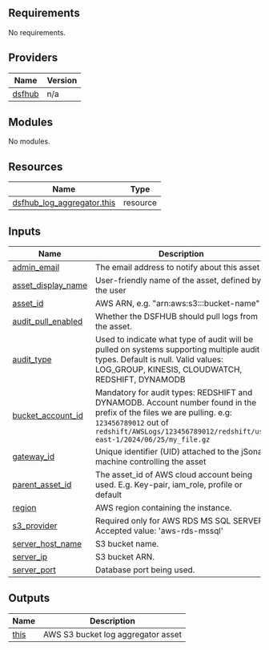 <!-- BEGIN_TF_DOCS -->
## Requirements

No requirements.

## Providers

| Name | Version |
|------|---------|
| <a name="provider_dsfhub"></a> [dsfhub](#provider\_dsfhub) | n/a |

## Modules

No modules.

## Resources

| Name | Type |
|------|------|
| [dsfhub_log_aggregator.this](https://registry.terraform.io/providers/imperva/dsfhub/latest/docs/resources/log_aggregator) | resource |

## Inputs

| Name | Description | Type | Default | Required |
|------|-------------|------|---------|:--------:|
| <a name="input_admin_email"></a> [admin\_email](#input\_admin\_email) | The email address to notify about this asset | `string` | n/a | yes |
| <a name="input_asset_display_name"></a> [asset\_display\_name](#input\_asset\_display\_name) | User-friendly name of the asset, defined by the user | `string` | n/a | yes |
| <a name="input_asset_id"></a> [asset\_id](#input\_asset\_id) | AWS ARN, e.g. "arn:aws:s3:::bucket-name" | `string` | n/a | yes |
| <a name="input_audit_pull_enabled"></a> [audit\_pull\_enabled](#input\_audit\_pull\_enabled) | Whether the DSFHUB should pull logs from the asset. | `bool` | `false` | no |
| <a name="input_audit_type"></a> [audit\_type](#input\_audit\_type) | Used to indicate what type of audit will be pulled on systems supporting multiple audit types. Default is null. Valid values: LOG\_GROUP, KINESIS, CLOUDWATCH, REDSHIFT, DYNAMODB | `string` | `null` | no |
| <a name="input_bucket_account_id"></a> [bucket\_account\_id](#input\_bucket\_account\_id) | Mandatory for audit types: REDSHIFT and DYNAMODB. Account number found in the prefix of the files we are pulling. e.g: `123456789012` out of `redshift/AWSLogs/123456789012/redshift/us-east-1/2024/06/25/my_file.gz` | `string` | `null` | no |
| <a name="input_gateway_id"></a> [gateway\_id](#input\_gateway\_id) | Unique identifier (UID) attached to the jSonar machine controlling the asset | `string` | n/a | yes |
| <a name="input_parent_asset_id"></a> [parent\_asset\_id](#input\_parent\_asset\_id) | The asset\_id of AWS cloud account being used. E.g. Key-pair, iam\_role, profile or default | `string` | n/a | yes |
| <a name="input_region"></a> [region](#input\_region) | AWS region containing the instance. | `string` | n/a | yes |
| <a name="input_s3_provider"></a> [s3\_provider](#input\_s3\_provider) | Required only for AWS RDS MS SQL SERVER. Accepted value: 'aws-rds-mssql' | `string` | `null` | no |
| <a name="input_server_host_name"></a> [server\_host\_name](#input\_server\_host\_name) | S3 bucket name. | `string` | n/a | yes |
| <a name="input_server_ip"></a> [server\_ip](#input\_server\_ip) | S3 bucket ARN. | `string` | n/a | yes |
| <a name="input_server_port"></a> [server\_port](#input\_server\_port) | Database port being used. | `number` | `443` | no |

## Outputs

| Name | Description |
|------|-------------|
| <a name="output_this"></a> [this](#output\_this) | AWS S3 bucket log aggregator asset |
<!-- END_TF_DOCS -->